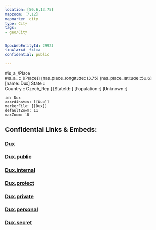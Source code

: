 ```yaml
---
location: [50.6,13.75] 
mapzoom: [7,12] 
mapmarker: city 
type: City
tags:
- geo/City


SpocWebEntityId: 29923
isDeleted: false
confidential: public

---
```

#is_a_/Place  
#is_a_ :: [[Place]] 
[has_place_longitude::13.75] 
[has_place_latitude::50.6] 
[name::Dux] 
State ::  
Country :: Czech_Rep.] 
[StateId::] 
[Population::] 
[Unknown::] 


```leaflet
id: Dux
coordinates: [[Dux]] 
markerFile: [[Dux]] 
defaultZoom: 11 
maxZoom: 18
```


## Confidential Links & Embeds: 

### [Dux](/_Standards/Earth/Continent/Europe/Europe~Central/Czech_Republic/regions~Czech_Republic/Ústecký/City/Dux.md) 

### [Dux.public](/_public/Earth/Continent/Europe/Europe~Central/Czech_Republic/regions~Czech_Republic/Ústecký/City/Dux.public.md) 

### [Dux.internal](/_internal/Earth/Continent/Europe/Europe~Central/Czech_Republic/regions~Czech_Republic/Ústecký/City/Dux.internal.md) 

### [Dux.protect](/_protect/Earth/Continent/Europe/Europe~Central/Czech_Republic/regions~Czech_Republic/Ústecký/City/Dux.protect.md) 

### [Dux.private](/_private/Earth/Continent/Europe/Europe~Central/Czech_Republic/regions~Czech_Republic/Ústecký/City/Dux.private.md) 

### [Dux.personal](/_personal/Earth/Continent/Europe/Europe~Central/Czech_Republic/regions~Czech_Republic/Ústecký/City/Dux.personal.md) 

### [Dux.secret](/_secret/Earth/Continent/Europe/Europe~Central/Czech_Republic/regions~Czech_Republic/Ústecký/City/Dux.secret.md)

